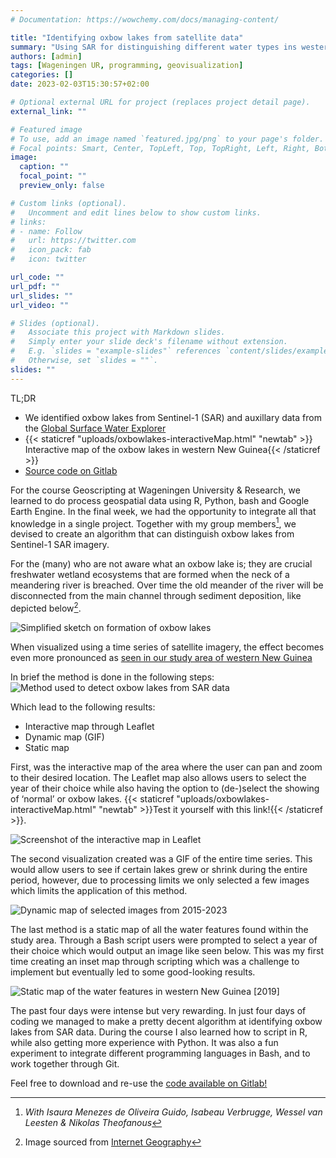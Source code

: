 ```yaml
---
# Documentation: https://wowchemy.com/docs/managing-content/

title: "Identifying oxbow lakes from satellite data"
summary: "Using SAR for distinguishing different water types ins western New Guinea"
authors: [admin]
tags: [Wageningen UR, programming, geovisualization]
categories: []
date: 2023-02-03T15:30:57+02:00

# Optional external URL for project (replaces project detail page).
external_link: ""

# Featured image
# To use, add an image named `featured.jpg/png` to your page's folder.
# Focal points: Smart, Center, TopLeft, Top, TopRight, Left, Right, BottomLeft, Bottom, BottomRight.
image:
  caption: ""
  focal_point: ""
  preview_only: false

# Custom links (optional).
#   Uncomment and edit lines below to show custom links.
# links:
# - name: Follow
#   url: https://twitter.com
#   icon_pack: fab
#   icon: twitter

url_code: ""
url_pdf: ""
url_slides: ""
url_video: ""

# Slides (optional).
#   Associate this project with Markdown slides.
#   Simply enter your slide deck's filename without extension.
#   E.g. `slides = "example-slides"` references `content/slides/example-slides.md`.
#   Otherwise, set `slides = ""`.
slides: ""
---
```

TL;DR
- We identified oxbow lakes from Sentinel-1 (SAR) and auxillary data from the [Global Surface Water Explorer](https://global-surface-water.appspot.com/download)
- {{< staticref "uploads/oxbowlakes-interactiveMap.html" "newtab" >}} Interactive map of the oxbow lakes in western New Guinea{{< /staticref >}}
-	[Source code on Gitlab](https://git.wur.nl/geoscripting-2023-january/staff/project/Project_Starter-Porco_Rosso)

For the course Geoscripting at Wageningen University & Research, we learned to do process geospatial data using R, Python, bash and Google Earth Engine. In the final week, we had the opportunity to integrate all that knowledge in a single project. Together with my group members[^1], we devised to create an algorithm that can distinguish oxbow lakes from Sentinel-1 SAR imagery.


For the (many) who are not aware what an oxbow lake is; they are crucial freshwater wetland ecosystems that are formed when the neck of a meandering river is breached. Over time the old meander of the river will be disconnected from the main channel through sediment deposition, like depicted below[^2].

![](figure_oxbowlakes-formation.png "Simplified sketch on formation of oxbow lakes")
 
When visualized using a time series of satellite imagery, the effect becomes even more pronounced as [seen in our study area of western New Guinea](https://earthengine.google.com/timelapse#v=-3.31616,139.0256,10.624,latLng&t=0.35&ps=25&bt=19840101&et=20201231&startDwell=0&endDwell=0)

In brief the method is done in the following steps:
![](figure_oxbowlakes-method.png "Method used to detect oxbow lakes from SAR data")
 
Which lead to the following results: 
- Interactive map through Leaflet
- Dynamic map (GIF)
- Static map

First, was the interactive map of the area where the user can pan and zoom to their desired location. The Leaflet map also allows users to select the year of their choice while also having the option to (de-)select the showing of ‘normal’ or oxbow lakes. {{< staticref "uploads/oxbowlakes-interactiveMap.html" "newtab" >}}Test it yourself with this link!{{< /staticref >}}.

![](figure_oxbowlakes-html.png "Screenshot of the interactive map in Leaflet")

The second visualization created was a GIF of the entire time series. This would allow users to see if certain lakes grew or shrink during the entire period, however, due to processing limits we only selected a few images which limits the application of this method. 

![](figure_oxbowlakes-gif.gif "Dynamic map of selected images from 2015-2023")

The last method is a static map of all the water features found within the study area. Through a Bash script users were prompted to select a year of their choice which would output an image like seen below. This was my first time creating an inset map through scripting which was a challenge to implement but eventually led to some good-looking results.

![](figure_oxbowlakes-static2019.png "Static map of the water features in western New Guinea [2019]")

The past four days were intense but very rewarding. In just four days of coding we managed to make a pretty decent algorithm at identifying oxbow lakes from SAR data. During the course I also learned how to script in R, while also getting more experience with Python. It was also a fun experiment to integrate different programming languages in Bash, and to work together through Git.

Feel free to download and re-use the [code available on Gitlab!](https://git.wur.nl/geoscripting-2023-january/staff/project/Project_Starter-Porco_Rosso)

[^1]:*With Isaura Menezes de Oliveira Guido, Isabeau Verbrugge, Wessel van Leesten & Nikolas Theofanous*
[^2]: Image sourced from [Internet Geography](https://www.internetgeography.net/flashcard/draw-a-simple-diagram-to-show-the-formation-of-an-oxbow-lake/)
